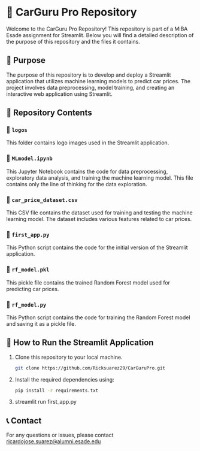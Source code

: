# 🚗 CarGuru Pro Repository

Welcome to the CarGuru Pro Repository! This repository is part of a MiBA Esade assignment for Streamlit. Below you will find a detailed description of the purpose of this repository and the files it contains.

## 🎯 Purpose

The purpose of this repository is to develop and deploy a Streamlit application that utilizes machine learning models to predict car prices. The project involves data preprocessing, model training, and creating an interactive web application using Streamlit.

## 📁 Repository Contents

### 📂 `logos`
This folder contains logo images used in the Streamlit application.

### 📄 `MLmodel.ipynb`
This Jupyter Notebook contains the code for data preprocessing, exploratory data analysis, and training the machine learning model. This file contains only the line of thinking for the data exploration. 

### 📄 `car_price_dataset.csv`
This CSV file contains the dataset used for training and testing the machine learning model. The dataset includes various features related to car prices.

### 📄 `first_app.py`
This Python script contains the code for the initial version of the Streamlit application.

### 📄 `rf_model.pkl`
This pickle file contains the trained Random Forest model used for predicting car prices.

### 📄 `rf_model.py`
This Python script contains the code for training the Random Forest model and saving it as a pickle file.

## 🚀 How to Run the Streamlit Application

1. Clone this repository to your local machine.
   ```sh
   git clone https://github.com/Ricksuarez29/CarGuruPro.git

2. Install the required dependencies using:
   ```sh
   pip install -r requirements.txt

3. streamlit run first_app.py


## 📞 Contact
For any questions or issues, please contact ricardojose.suarez@alumni.esade.edu



